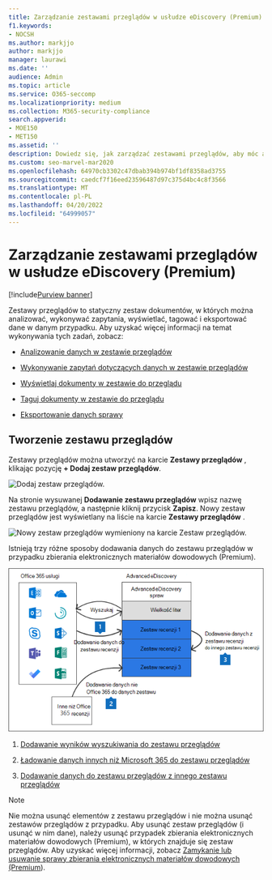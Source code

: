 ```yaml
---
title: Zarządzanie zestawami przeglądów w usłudze eDiscovery (Premium)
f1.keywords:
- NOCSH
ms.author: markjjo
author: markjjo
manager: laurawi
ms.date: ''
audience: Admin
ms.topic: article
ms.service: O365-seccomp
ms.localizationpriority: medium
ms.collection: M365-security-compliance
search.appverid:
- MOE150
- MET150
ms.assetid: ''
description: Dowiedz się, jak zarządzać zestawami przeglądów, aby móc analizować, wykonywać zapytania, wyświetlać, tagować i eksportować dane w przypadku zbierania elektronicznych materiałów dowodowych (Premium).
ms.custom: seo-marvel-mar2020
ms.openlocfilehash: 64970cb3302c47dbab394b974bf1df8358ad3755
ms.sourcegitcommit: caedcf7f16eed23596487d97c375d4bc4c8f3566
ms.translationtype: MT
ms.contentlocale: pl-PL
ms.lasthandoff: 04/20/2022
ms.locfileid: "64999057"
---
```

# <a name="manage-review-sets-in-ediscovery-premium"></a>Zarządzanie zestawami przeglądów w usłudze eDiscovery (Premium)

[!include[Purview banner](../includes/purview-rebrand-banner.md)]

Zestawy przeglądów to statyczny zestaw dokumentów, w których można analizować, wykonywać zapytania, wyświetlać, tagować i eksportować dane w danym przypadku. Aby uzyskać więcej informacji na temat wykonywania tych zadań, zobacz:

- [Analizowanie danych w zestawie przeglądów](analyzing-data-in-review-set.md)

- [Wykonywanie zapytań dotyczących danych w zestawie przeglądów](review-set-search.md)

- [Wyświetlaj dokumenty w zestawie do przeglądu](view-documents-in-review-set.md)

- [Taguj dokumenty w zestawie do przeglądu](tagging-documents.md)

- [Eksportowanie danych sprawy](exporting-data-ediscover20.md)

## <a name="create-a-review-set"></a>Tworzenie zestawu przeglądów

Zestawy przeglądów można utworzyć na karcie **Zestawy przeglądów** , klikając pozycję **+ Dodaj zestaw przeglądów**.

![Dodaj zestaw przeglądów.](../media/f45c51d9-585d-47d1-b7fb-0288715e0b6a.png)

Na stronie wysuwanej **Dodawanie zestawu przeglądów** wpisz nazwę zestawu przeglądów, a następnie kliknij przycisk **Zapisz**. Nowy zestaw przeglądów jest wyświetlany na liście na karcie **Zestawy przeglądów** .

![Nowy zestaw przeglądów wymieniony na karcie Zestaw przeglądów.](../media/AeDnewreviewset.png)

Istnieją trzy różne sposoby dodawania danych do zestawu przeglądów w przypadku zbierania elektronicznych materiałów dowodowych (Premium).

![Trzy sposoby dodawania do zestawów przeglądów.](../media/1f1f4efd-c03b-4255-bc3d-df358e56549c.png)

1. [Dodawanie wyników wyszukiwania do zestawu przeglądów](add-data-to-review-set.md)

2. [Ładowanie danych innych niż Microsoft 365 do zestawu przeglądów](load-non-Office-365-data-into-a-review-set.md)

3. [Dodawanie danych do zestawu przeglądów z innego zestawu przeglądów](add-data-to-review-set-from-another-review-set.md)

> [!NOTE]
> Nie można usunąć elementów z zestawu przeglądów i nie można usunąć zestawów przeglądów z przypadku. Aby usunąć zestaw przeglądów (i usunąć w nim dane), należy usunąć przypadek zbierania elektronicznych materiałów dowodowych (Premium), w których znajduje się zestaw przeglądów. Aby uzyskać więcej informacji, zobacz [Zamykanie lub usuwanie sprawy zbierania elektronicznych materiałów dowodowych (Premium](close-or-delete-case.md)).
